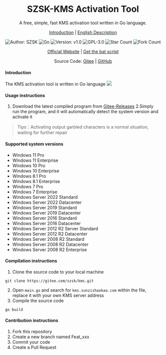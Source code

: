 <h1 align="center">SZSK-KMS Activation Tool</h1>
<p align="center">A free, simple, fast  KMS activation tool written in Go language.</p>

<p align="center">
<a href="./README.md">Introduction</a> |
<a href="./README.en.md">English Description</a> 
</p>

<p align="center"> 
<img src="https://img.shields.io/badge/Author-SZSK-orange.svg" title="Author: SZSK">
<img src="https://img.shields.io/badge/Go-1.21.6-brightgreen.svg" title="Go" />
<img src="https://img.shields.io/badge/version-v2.0-brightgreen.svg" title="Version: v1.0">
<img src="https://img.shields.io/badge/GPL-3.0-brightgreen.svg" title="GPL-3.0">
<img src="https://gitee.com/szsk/kms/badge/star.svg?theme=dark" title="Star Count">  
<img src="https://gitee.com/szsk/kms/badge/fork.svg?theme=dark" title="Fork Count">  

<p align="center">
<a href="https://www.sunzishaokao.com/">Official Website</a> | 
<a href="http://www.sunzishaokao.com/plugin/kms">Get the bat script</a>
</p>

<p align="center">Source Code: <a href="https://gitee.com/szsk/kms">Gitee</a> | 
<a href="https://github.com/szsk2022/kms">GitHub</a>
</p>

#### Introduction
The KMS activation tool is written in Go language
![](https://www.sunzishaokao.com/wp-content/uploads/2024/01/20240128192106757-8AF796CD-4250-4e69-837D-3FDDDAC3B446.png)
#### Usage instructions
1. Download the latest compiled program from [Gitee-Releases](https://gitee.com/szsk/kms/releases "Releases")
2.Simply run the program, and it will automatically detect the system version and activate it

>Tips：Activating output garbled characters is a normal situation, waiting for further repair

#### Supported system versions
* Windows 11 Pro  
* Windows 11 Enterprise  
* Windows 10 Pro  
* Windows 10 Enterprise  
* Windows 8.1 Pro  
* Windows 8.1 Enterprise  
* Windows 7 Pro  
* Windows 7 Enterprise  
* Windows Server 2022 Standard  
* Windows Server 2022 Datacenter  
* Windows Server 2019 Standard  
* Windows Server 2019 Datacenter  
* Windows Server 2016 Standard  
* Windows Server 2016 Datacenter  
* Windows Server 2012 R2 Server Standard  
* Windows Server 2012 R2 Datacenter  
* Windows Server 2008 R2 Standard  
* Windows Server 2008 R2 Datacenter  
* Windows Server 2008 R2 Enterprise


#### Compilation instructions
1. Clone the source code to your local machine  
```
git clone https://gitee.com/szsk/kms.git
```
2. Open `main.go` and search for `kms.sunzishaokao.com` within the file, replace it with your own KMS server address
3. Compile the source code  
```
go build
```

#### Contribution instructions

1. Fork this repository
2. Create a new branch named Feat_xxx
3. Commit your code
4. Create a Pull Request